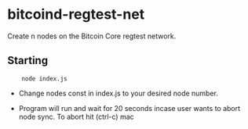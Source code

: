 # bitcoind-regtest-net
Create n nodes on the Bitcoin Core regtest network. 

## Starting
```nodejs
    node index.js
```
 - Change nodes const in index.js to your desired node number. 

 - Program will run and wait for 20 seconds incase user wants to abort node sync. To abort hit (ctrl-c) mac